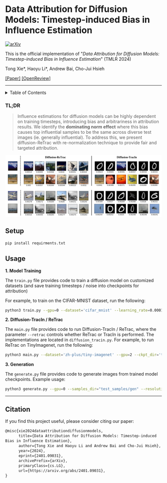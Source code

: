 # Data Attribution for Diffusion Models: Timestep-induced Bias in Influence Estimation

[![arXiv](https://img.shields.io/badge/arXiv-2401.09031-b31b1b.svg?style=flat-square)](https://arxiv.org/abs/2401.09031)


This is the official implementation of "_Data Attribution for Diffusion Models: Timestep-induced Bias in Influence Estimation_" (TMLR 2024)

Tong Xie*, Haoyu Li*, Andrew Bai, Cho-Jui Hsieh

[[Paper]](https://arxiv.org/abs/2401.09031)  [[OpenReview]](https://openreview.net/forum?id=P3Lyun7CZs)

---

<!-- TABLE OF CONTENTS -->
<details>
  <summary>Table of Contents</summary>
  <ol>
    <li>
      <a href="#tldr">TL;DR</a>
    <li>
      <a href="#requirements">Requirements</a>
    <li>
      <a href="#usage">Usage</a>
  <ol>
</details>




<a name="tldr"></a>
<!-- GETTING STARTED -->
### TL;DR

> Influence estimations for diffusion models can be highly dependent on training timesteps, introducing bias
and arbitrariness in attribution results. We identify the **dominating norm effect** where this bias causes top
influential samples to be the same across diverse test images (ie. generally influential). To address this,
we present diffusion-ReTrac with re-normalization technique to provide fair and targeted attribution.

<p align="center">
  <img width="900" alt="image" src="https://github.com/txie1/diffusion-ReTrac/blob/main/assets/cifar_mnist.png">
</p>



<a name="requirements"></a>
## Setup
```bash
pip install requirments.txt
```


<a name="usage"></a>
## Usage

**1. Model Training** 

The `train.py` file provides code to train a diffusion model on customized datasets (and save training timesteps / noise into checkpoints for attribution) 

For example, to train on the CIFAR-MNIST dataset, run the following:

```bash
python3 train.py --gpu=0 --dataset='cifar_mnist' --learning_rate=0.0001 --num_epochs=500 --save_model_epoch=50 --train_batch_size=32 --resolution=32 --output_dir='trained_models/cifar_mnist' --samples_dir='trained_outputs/cifar_mnist' --loss_logs_dir="training_logs/cifar_mnist"
```

**2. Diffusion-TracIn / ReTrac**

The `main.py` file provides code to run Diffusion-TracIn / ReTrac, where the parameter `--retrac` controls whether ReTrac or TracIn is performed. The implementations are located in `diffusion_tracin.py`. For example, to run ReTrac on TinyImagenet, run the following:
```bash
python3 main.py --dataset='zh-plus/tiny-imagenet' --gpu=2 --ckpt_dir='trained_models/tiny_imagenet' --task='train' --retrac --interval=20 --save_path='influence/tiny_imagenet/retrac'
```

**3. Generation**

The `generate.py` file provides code to generate images from trained model checkpoints. Example usage: 
```bash
python3 generate.py --gpu=0 --samples_dir="test_samples/gen" --resolution=128 --pretrained_model_path="path_to_ckpt" --eval_batch_size=32
```
---

## Citation
If you find this project useful, please consider citing our paper:

```
@misc{xie2024dataattributiondiffusionmodels,
      title={Data Attribution for Diffusion Models: Timestep-induced Bias in Influence Estimation}, 
      author={Tong Xie and Haoyu Li and Andrew Bai and Cho-Jui Hsieh},
      year={2024},
      eprint={2401.09031},
      archivePrefix={arXiv},
      primaryClass={cs.LG},
      url={https://arxiv.org/abs/2401.09031}, 
}
```

